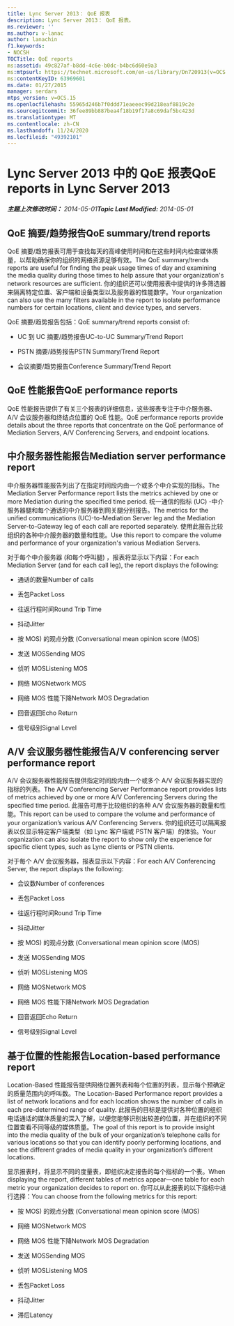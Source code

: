 ```yaml
---
title: Lync Server 2013： QoE 报表
description: Lync Server 2013： QoE 报表。
ms.reviewer: ''
ms.author: v-lanac
author: lanachin
f1.keywords:
- NOCSH
TOCTitle: QoE reports
ms:assetid: 49c827af-b8dd-4c6e-b0dc-b4bc6d60e9a3
ms:mtpsurl: https://technet.microsoft.com/en-us/library/Dn720913(v=OCS.15)
ms:contentKeyID: 63969601
ms.date: 01/27/2015
manager: serdars
mtps_version: v=OCS.15
ms.openlocfilehash: 55965d246b7f0ddd71eaeeec99d218eaf8819c2e
ms.sourcegitcommit: 36fee89bb887bea4f18b19f17a8c69daf5bc423d
ms.translationtype: MT
ms.contentlocale: zh-CN
ms.lasthandoff: 11/24/2020
ms.locfileid: "49392101"
---
```

# <a name="qoe-reports-in-lync-server-2013"></a><span data-ttu-id="a8560-103">Lync Server 2013 中的 QoE 报表</span><span class="sxs-lookup"><span data-stu-id="a8560-103">QoE reports in Lync Server 2013</span></span>

<div data-xmlns="http://www.w3.org/1999/xhtml">

<div class="topic" data-xmlns="http://www.w3.org/1999/xhtml" data-msxsl="urn:schemas-microsoft-com:xslt" data-cs="https://msdn.microsoft.com/">

<div data-asp="https://msdn2.microsoft.com/asp">



</div>

<div id="mainSection">

<div id="mainBody"><span data-ttu-id="a8560-104">

<span> </span></span><span class="sxs-lookup"><span data-stu-id="a8560-104">

<span> </span></span></span>

<span data-ttu-id="a8560-105">_**主题上次修改时间：** 2014-05-01_</span><span class="sxs-lookup"><span data-stu-id="a8560-105">_**Topic Last Modified:** 2014-05-01_</span></span>

<div>

## <a name="qoe-summarytrend-reports"></a><span data-ttu-id="a8560-106">QoE 摘要/趋势报告</span><span class="sxs-lookup"><span data-stu-id="a8560-106">QoE summary/trend reports</span></span>

<span data-ttu-id="a8560-107">QoE 摘要/趋势报表可用于查找每天的高峰使用时间和在这些时间内检查媒体质量，以帮助确保你的组织的网络资源足够有效。</span><span class="sxs-lookup"><span data-stu-id="a8560-107">The QoE summary/trends reports are useful for finding the peak usage times of day and examining the media quality during those times to help assure that your organization's network resources are sufficient.</span></span> <span data-ttu-id="a8560-108">你的组织还可以使用报表中提供的许多筛选器来隔离特定位置、客户端和设备类型以及服务器的性能数字。</span><span class="sxs-lookup"><span data-stu-id="a8560-108">Your organization can also use the many filters available in the report to isolate performance numbers for certain locations, client and device types, and servers.</span></span>

<span data-ttu-id="a8560-109">QoE 摘要/趋势报告包括：</span><span class="sxs-lookup"><span data-stu-id="a8560-109">QoE summary/trend reports consist of:</span></span>

  - <span data-ttu-id="a8560-110">UC 到 UC 摘要/趋势报告</span><span class="sxs-lookup"><span data-stu-id="a8560-110">UC-to-UC Summary/Trend Report</span></span>

  - <span data-ttu-id="a8560-111">PSTN 摘要/趋势报告</span><span class="sxs-lookup"><span data-stu-id="a8560-111">PSTN Summary/Trend Report</span></span>

  - <span data-ttu-id="a8560-112">会议摘要/趋势报告</span><span class="sxs-lookup"><span data-stu-id="a8560-112">Conference Summary/Trend Report</span></span>

</div>

<div>

## <a name="qoe-performance-reports"></a><span data-ttu-id="a8560-113">QoE 性能报告</span><span class="sxs-lookup"><span data-stu-id="a8560-113">QoE performance reports</span></span>

<span data-ttu-id="a8560-114">QoE 性能报告提供了有关三个报表的详细信息，这些报表专注于中介服务器、A/V 会议服务器和终结点位置的 QoE 性能。</span><span class="sxs-lookup"><span data-stu-id="a8560-114">QoE performance reports provide details about the three reports that concentrate on the QoE performance of Mediation Servers, A/V Conferencing Servers, and endpoint locations.</span></span>

</div>

<div>

## <a name="mediation-server-performance-report"></a><span data-ttu-id="a8560-115">中介服务器性能报告</span><span class="sxs-lookup"><span data-stu-id="a8560-115">Mediation server performance report</span></span>

<span data-ttu-id="a8560-116">中介服务器性能报告列出了在指定时间段内由一个或多个中介实现的指标。</span><span class="sxs-lookup"><span data-stu-id="a8560-116">The Mediation Server Performance report lists the metrics achieved by one or more Mediation during the specified time period.</span></span> <span data-ttu-id="a8560-117">统一通信的指标 (UC) -中介服务器腿和每个通话的中介服务器到网关腿分别报告。</span><span class="sxs-lookup"><span data-stu-id="a8560-117">The metrics for the unified communications (UC)-to-Mediation Server leg and the Mediation Server-to-Gateway leg of each call are reported separately.</span></span> <span data-ttu-id="a8560-118">使用此报告比较组织的各种中介服务器的数量和性能。</span><span class="sxs-lookup"><span data-stu-id="a8560-118">Use this report to compare the volume and performance of your organization's various Mediation Servers.</span></span>

<span data-ttu-id="a8560-119">对于每个中介服务器 (和每个呼叫腿) ，报表将显示以下内容：</span><span class="sxs-lookup"><span data-stu-id="a8560-119">For each Mediation Server (and for each call leg), the report displays the following:</span></span>

  - <span data-ttu-id="a8560-120">通话的数量</span><span class="sxs-lookup"><span data-stu-id="a8560-120">Number of calls</span></span>

  - <span data-ttu-id="a8560-121">丢包</span><span class="sxs-lookup"><span data-stu-id="a8560-121">Packet Loss</span></span>

  - <span data-ttu-id="a8560-122">往返行程时间</span><span class="sxs-lookup"><span data-stu-id="a8560-122">Round Trip Time</span></span>

  - <span data-ttu-id="a8560-123">抖动</span><span class="sxs-lookup"><span data-stu-id="a8560-123">Jitter</span></span>

  - <span data-ttu-id="a8560-124">按 MOS) 的观点分数 (</span><span class="sxs-lookup"><span data-stu-id="a8560-124">Conversational mean opinion score (MOS)</span></span>

  - <span data-ttu-id="a8560-125">发送 MOS</span><span class="sxs-lookup"><span data-stu-id="a8560-125">Sending MOS</span></span>

  - <span data-ttu-id="a8560-126">侦听 MOS</span><span class="sxs-lookup"><span data-stu-id="a8560-126">Listening MOS</span></span>

  - <span data-ttu-id="a8560-127">网络 MOS</span><span class="sxs-lookup"><span data-stu-id="a8560-127">Network MOS</span></span>

  - <span data-ttu-id="a8560-128">网络 MOS 性能下降</span><span class="sxs-lookup"><span data-stu-id="a8560-128">Network MOS Degradation</span></span>

  - <span data-ttu-id="a8560-129">回音返回</span><span class="sxs-lookup"><span data-stu-id="a8560-129">Echo Return</span></span>

  - <span data-ttu-id="a8560-130">信号级别</span><span class="sxs-lookup"><span data-stu-id="a8560-130">Signal Level</span></span>

</div>

<div>

## <a name="av-conferencing-server-performance-report"></a><span data-ttu-id="a8560-131">A/V 会议服务器性能报告</span><span class="sxs-lookup"><span data-stu-id="a8560-131">A/V conferencing server performance report</span></span>

<span data-ttu-id="a8560-132">A/V 会议服务器性能报告提供指定时间段内由一个或多个 A/V 会议服务器实现的指标的列表。</span><span class="sxs-lookup"><span data-stu-id="a8560-132">The A/V Conferencing Server Performance report provides lists of metrics achieved by one or more A/V Conferencing Servers during the specified time period.</span></span> <span data-ttu-id="a8560-133">此报告可用于比较组织的各种 A/V 会议服务器的数量和性能。</span><span class="sxs-lookup"><span data-stu-id="a8560-133">This report can be used to compare the volume and performance of your organization’s various A/V Conferencing Servers.</span></span> <span data-ttu-id="a8560-134">你的组织还可以隔离报表以仅显示特定客户端类型（如 Lync 客户端或 PSTN 客户端）的体验。</span><span class="sxs-lookup"><span data-stu-id="a8560-134">Your organization can also isolate the report to show only the experience for specific client types, such as Lync clients or PSTN clients.</span></span>

<span data-ttu-id="a8560-135">对于每个 A/V 会议服务器，报表显示以下内容：</span><span class="sxs-lookup"><span data-stu-id="a8560-135">For each A/V Conferencing Server, the report displays the following:</span></span>

  - <span data-ttu-id="a8560-136">会议数</span><span class="sxs-lookup"><span data-stu-id="a8560-136">Number of conferences</span></span>

  - <span data-ttu-id="a8560-137">丢包</span><span class="sxs-lookup"><span data-stu-id="a8560-137">Packet Loss</span></span>

  - <span data-ttu-id="a8560-138">往返行程时间</span><span class="sxs-lookup"><span data-stu-id="a8560-138">Round Trip Time</span></span>

  - <span data-ttu-id="a8560-139">抖动</span><span class="sxs-lookup"><span data-stu-id="a8560-139">Jitter</span></span>

  - <span data-ttu-id="a8560-140">按 MOS) 的观点分数 (</span><span class="sxs-lookup"><span data-stu-id="a8560-140">Conversational mean opinion score (MOS)</span></span>

  - <span data-ttu-id="a8560-141">发送 MOS</span><span class="sxs-lookup"><span data-stu-id="a8560-141">Sending MOS</span></span>

  - <span data-ttu-id="a8560-142">侦听 MOS</span><span class="sxs-lookup"><span data-stu-id="a8560-142">Listening MOS</span></span>

  - <span data-ttu-id="a8560-143">网络 MOS</span><span class="sxs-lookup"><span data-stu-id="a8560-143">Network MOS</span></span>

  - <span data-ttu-id="a8560-144">网络 MOS 性能下降</span><span class="sxs-lookup"><span data-stu-id="a8560-144">Network MOS Degradation</span></span>

  - <span data-ttu-id="a8560-145">回音返回</span><span class="sxs-lookup"><span data-stu-id="a8560-145">Echo Return</span></span>

  - <span data-ttu-id="a8560-146">信号级别</span><span class="sxs-lookup"><span data-stu-id="a8560-146">Signal Level</span></span>

</div>

<div>

## <a name="location-based-performance-report"></a><span data-ttu-id="a8560-147">基于位置的性能报告</span><span class="sxs-lookup"><span data-stu-id="a8560-147">Location-based performance report</span></span>

<span data-ttu-id="a8560-148">Location-Based 性能报告提供网络位置列表和每个位置的列表，显示每个预确定的质量范围内的呼叫数。</span><span class="sxs-lookup"><span data-stu-id="a8560-148">The Location-Based Performance report provides a list of network locations and for each location shows the number of calls in each pre-determined range of quality.</span></span> <span data-ttu-id="a8560-149">此报告的目标是提供对各种位置的组织电话通话的媒体质量的深入了解，以便您能够识别出较差的位置，并在组织的不同位置查看不同等级的媒体质量。</span><span class="sxs-lookup"><span data-stu-id="a8560-149">The goal of this report is to provide insight into the media quality of the bulk of your organization’s telephone calls for various locations so that you can identify poorly performing locations, and see the different grades of media quality in your organization’s different locations.</span></span>

<span data-ttu-id="a8560-150">显示报表时，将显示不同的度量表，即组织决定报告的每个指标的一个表。</span><span class="sxs-lookup"><span data-stu-id="a8560-150">When displaying the report, different tables of metrics appear—one table for each metric your organization decides to report on.</span></span> <span data-ttu-id="a8560-151">你可以从此报表的以下指标中进行选择：</span><span class="sxs-lookup"><span data-stu-id="a8560-151">You can choose from the following metrics for this report:</span></span>

  - <span data-ttu-id="a8560-152">按 MOS) 的观点分数 (</span><span class="sxs-lookup"><span data-stu-id="a8560-152">Conversational mean opinion score (MOS)</span></span>

  - <span data-ttu-id="a8560-153">网络 MOS</span><span class="sxs-lookup"><span data-stu-id="a8560-153">Network MOS</span></span>

  - <span data-ttu-id="a8560-154">网络 MOS 性能下降</span><span class="sxs-lookup"><span data-stu-id="a8560-154">Network MOS Degradation</span></span>

  - <span data-ttu-id="a8560-155">发送 MOS</span><span class="sxs-lookup"><span data-stu-id="a8560-155">Sending MOS</span></span>

  - <span data-ttu-id="a8560-156">侦听 MOS</span><span class="sxs-lookup"><span data-stu-id="a8560-156">Listening MOS</span></span>

  - <span data-ttu-id="a8560-157">丢包</span><span class="sxs-lookup"><span data-stu-id="a8560-157">Packet Loss</span></span>

  - <span data-ttu-id="a8560-158">抖动</span><span class="sxs-lookup"><span data-stu-id="a8560-158">Jitter</span></span>

  - <span data-ttu-id="a8560-159">滞后</span><span class="sxs-lookup"><span data-stu-id="a8560-159">Latency</span></span>

<span data-ttu-id="a8560-160"></div>

</div>

<span> </span>

</div>

</div>

</span><span class="sxs-lookup"><span data-stu-id="a8560-160"></div>

</div>

<span> </span>

</div>

</div>

</span></span></div>

